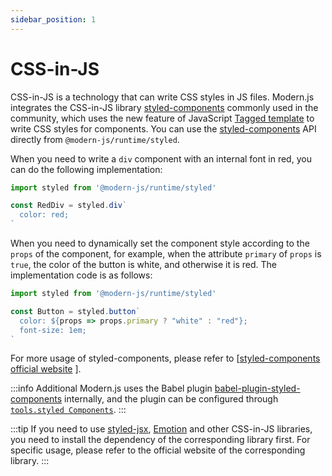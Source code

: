 ```yaml
---
sidebar_position: 1
---
```


# CSS-in-JS

CSS-in-JS is a technology that can write CSS styles in JS files. Modern.js integrates the CSS-in-JS  library [styled-components](https://styled-components.com/) commonly used in the community, which uses the new feature of JavaScript [Tagged template](https://developer.mozilla.org/en-US/docs/Web/JavaScript/Reference/Template_literals#tagged_templates) to write CSS styles for components. You can use the [styled-components](https://styled-components.com/) API directly from `@modern-js/runtime/styled`.

When you need to write a `div` component with an internal font in red, you can do the following implementation:

```js
import styled from '@modern-js/runtime/styled'

const RedDiv = styled.div`
  color: red;
`
```

When you need to dynamically set the component style according to the `props` of the component, for example, when the attribute `primary` of `props` is `true`, the color of the button is white, and otherwise it is red. The implementation code is as follows:

```js
import styled from '@modern-js/runtime/styled'

const Button = styled.button`
  color: ${props => props.primary ? "white" : "red"};
  font-size: 1em;
`
```

For more usage of styled-components, please refer to [[styled-components official website](https://styled-components.com/) ].

:::info Additional
Modern.js uses the Babel plugin [babel-plugin-styled-components](https://github.com/styled-components/babel-plugin-styled-components) internally, and the plugin can be configured through [`tools.styled Components`](/docs/configure/app/tools/styled-components).
:::

:::tip
If you need to use [styled-jsx](https://www.npmjs.com/package/styled-jsx), [Emotion](https://emotion.sh/) and other CSS-in-JS libraries, you need to install the dependency of the corresponding library first. For specific usage, please refer to the official website of the corresponding library.
:::
